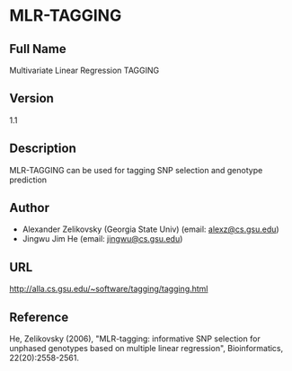 # MLR-TAGGING

## Full Name
Multivariate Linear Regression TAGGING

## Version
1.1

## Description
MLR-TAGGING can be used for tagging SNP selection and genotype prediction

## Author
* Alexander Zelikovsky (Georgia State Univ) (email: alexz@cs.gsu.edu)
* Jingwu Jim He (email: jingwu@cs.gsu.edu)

## URL
http://alla.cs.gsu.edu/~software/tagging/tagging.html

## Reference
He, Zelikovsky (2006), "MLR-tagging: informative SNP selection for unphased genotypes based on multiple linear regression", Bioinformatics, 22(20):2558-2561.